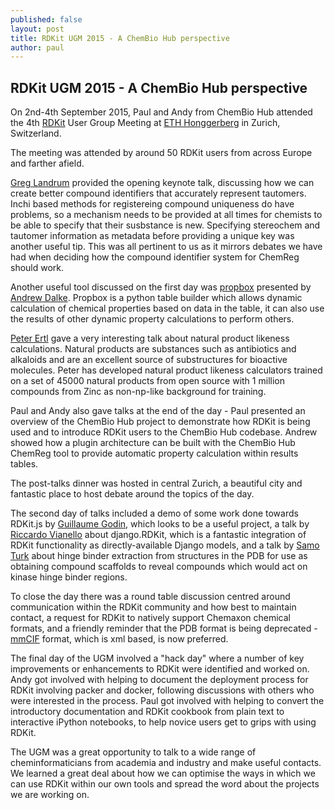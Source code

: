 ```yaml
---
published: false
layout: post
title: RDKit UGM 2015 - A ChemBio Hub perspective
author: paul
---
```


## RDKit UGM 2015 - A ChemBio Hub perspective

On 2nd-4th September 2015, Paul and Andy from ChemBio Hub attended the 4th <a href="http://rdkit.org/" target="_blank">RDKit</a> User Group Meeting at <a href="https://www.ethz.ch/en/campus/locations/zurich-region/hoenggerberg.html" target="_blank">ETH Honggerberg</a> in Zurich, Switzerland.

The meeting was attended by around 50 RDKit users from across Europe and farther afield.

<a href="https://github.com/greglandrum" target="_blank">Greg Landrum</a>  provided the opening keynote talk, discussing how we can create better compound identifiers that accurately represent tautomers. Inchi based methods for registereing compound uniqueness do have problems, so a mechanism needs to be provided at all times for chemists to be able to specify that their susbstance is new. Specifying stereochem and tautomer information as metadata before providing a unique key was another useful tip. This was all pertinent to us as it mirrors debates we have had when deciding how the compound identifier system for ChemReg should work.

Another useful tool discussed on the first day was <a href="https://bitbucket.org/dalke/propbox" target="_blank">propbox</a>  presented by <a href="http://www.dalkescientific.com/" target="_blank">Andrew Dalke</a>. Propbox is a python table builder which allows dynamic calculation of chemical properties based on data in the table, it can also use the results of other dynamic property calculations to perform others.

<a href="http://peter-ertl.com/" target="_blank">Peter Ertl</a> gave a very interesting talk about natural product likeness calculations. Natural products are substances such as antibiotics and alkaloids and are an excellent source of substructures for bioactive molecules. Peter has developed natural product likeness calculators trained on a set of 45000 natural products from open source with 1 million compounds from Zinc as non-np-like background for training.

Paul and Andy also gave talks at the end of the day - Paul presented an overview of the ChemBio Hub project to demonstrate how RDKit is being used and to introduce RDKit users to the ChemBio Hub codebase. Andrew showed how a plugin architecture can be built with the ChemBio Hub ChemReg tool to provide automatic property calculation within results tables.

<!-- Pic of Paul's slide here -->

The post-talks dinner was hosted in central Zurich, a beautiful city and fantastic place to host debate around the topics of the day.

The second day of talks included a demo of some work done towards RDKit.js by <a href="http://www.researchgate.net/profile/Guillaume_Godin" target="_blank">Guillaume Godin</a>, which looks to be a useful project, a talk by <a href="https://github.com/rvianello" target="_blank">Riccardo Vianello</a> about django.RDKit, which is a fantastic integration of RDKit functionality as directly-available Django models, and a talk by <a href="https://github.com/samoturk" target="_blank">Samo Turk</a> about hinge binder extraction from structures in the PDB for use as obtaining compound scaffolds to reveal compounds which would act on kinase hinge binder regions.

To close the day there was a round table discussion centred around communication within the RDKit community and how best to maintain contact, a request for RDKit to natively support Chemaxon chemical formats, and a friendly reminder that the PDB format is being deprecated - <a href="http://mmcif.wwpdb.org/" target="_blank">mmCIF</a> format, which is xml based, is now preferred.

The final day of the UGM involved a "hack day" where a number of key improvements or enhancements to RDKit were identified and worked on. Andy got involved with helping to document the deployment process for RDKit involving packer and docker, following discussions with others who were interested in the process. Paul got involved with helping to convert the introductory documentation and RDKit cookbook from plain text to interactive iPython notebooks, to help novice users get to grips with using RDKit.

The UGM was a great opportunity to talk to a wide range of cheminformaticians from academia and industry and make useful contacts. We learned a great deal about how we can optimise the ways in which we can use RDKit within our own tools and spread the word about the projects we are working on.

